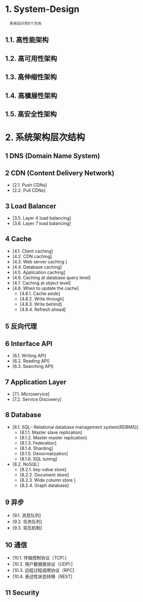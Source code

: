 # 1.  System-Design

      系统设计的5个方向
      
## 1.1.  高性能架构

## 1.2.  高可用性架构

## 1.3.  高伸缩性架构

## 1.4.  高櫎展性架构

## 1.5.  高安全性架构

# 2.  系统架构层次结构

## 1  DNS (Domain Name System)  


## 2  CDN (Content Delivery Network)

   * [2.1.  Push CDNs]
   * [2.2.  Pull CDNs]
   
## 3  Load Balancer

   * [3.5.  Layer 4 load balancing]
   * [3.6.  Layer 7 load balancing]

## 4  Cache

  * [4.1.  Client caching]
  * [4.2.  CDN caching]
  * [4.3.  Web server caching ]
  * [4.4.  Database caching]
  * [4.5.  Application caching]
  * [4.6.  Caching at database query level]
  * [4.7.  Caching at object level]
  * [4.8.  When to update the cache]
     * [4.8.1.  Cache aside]
     * [4.8.2.  Write through]
     * [4.8.3.  Write behind]
     * [4.8.4.  Refresh ahead]

## 5  反向代理

## 6  Interface API

  * [6.1.  Writing API]
  * [6.2.  Reading API]
  * [6.3.  Searching API]
  
## 7  Application Layer

  * [7.1.  Microservice]
  * [7.2.  Service Discovery]

## 8  Database

  * [8.1. SQL--Relational database management system(RDBMS)]
     * [8.1.1.  Master slave replication]
     * [8.1.2.  Master master replication]
     * [8.1.3.  Federation]
     * [8.1.4.  Sharding]
     * [8.1.5.  Denormalization]
     * [8.1.6.  SQL tuning]
  * [8.2.  NoSQL]
     * [8.2.1.  key-value store]
     * [8.2.2.  Document store]
     * [8.2.3.  Wide column store ]
     * [8.2.4.  Graph database]
     
## 9  异步

  * [9.1.  消息队列]
  * [9.2.  任务队列]
  * [9.3.  背压机制]

## 10 通信

  * [10.1.  传输控制协议（TCP）]
  * [10.2.  用户数据报协议（UDP）]
  * [10.3.  远程过程调用协议（RPC]
  * [10.4.  表述性状态转移（REST]
    

## 11 Security


